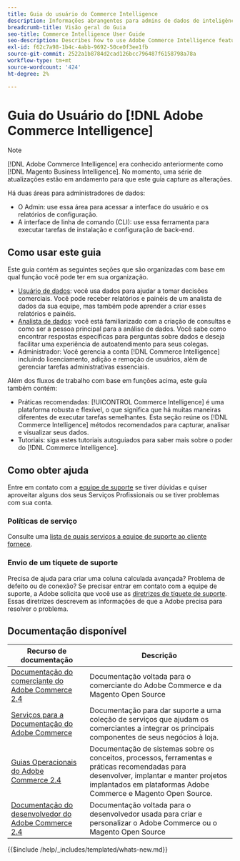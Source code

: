 ```yaml
---
title: Guia do usuário do Commerce Intelligence
description: Informações abrangentes para admins de dados de inteligência do Commerce.
breadcrumb-title: Visão geral do Guia
seo-title: Commerce Intelligence User Guide
seo-description: Describes how to use Adobe Commerce Intelligence features used to gain insights from Adobe Commerce or Magento Open Source data, along with other third-party data sources.
exl-id: f62c7a98-1b4c-4abb-9692-50ce0f3ee1fb
source-git-commit: 2522a1b8784d2cad126bcc796487f6158798a78a
workflow-type: tm+mt
source-wordcount: '424'
ht-degree: 2%

---
```



# Guia do Usuário do [!DNL Adobe Commerce Intelligence]

>[!NOTE]
>
>[!DNL Adobe Commerce Intelligence] era conhecido anteriormente como [!DNL Magento Business Intelligence]. No momento, uma série de atualizações estão em andamento para que este guia capture as alterações.

Há duas áreas para administradores de dados:

- O Admin: use essa área para acessar a interface do usuário e os relatórios de configuração.
- A interface de linha de comando (CLI): use essa ferramenta para executar tarefas de instalação e configuração de back-end.

## Como usar este guia

Este guia contém as seguintes seções que são organizadas com base em qual função você pode ter em sua organização.

- [Usuário de dados](data-user.md): você usa dados para ajudar a tomar decisões comerciais. Você pode receber relatórios e painéis de um analista de dados da sua equipe, mas também pode aprender a criar esses relatórios e painéis.
- [Analista de dados](data-analyst.md): você está familiarizado com a criação de consultas e como ser a pessoa principal para a análise de dados. Você sabe como encontrar respostas específicas para perguntas sobre dados e deseja facilitar uma experiência de autoatendimento para seus colegas.
- Administrador: Você gerencia a conta [!DNL Commerce Intelligence] incluindo licenciamento, adição e remoção de usuários, além de gerenciar tarefas administrativas essenciais.

Além dos fluxos de trabalho com base em funções acima, este guia também contém:

- Práticas recomendadas: [!UICONTROL Commerce Intelligence] é uma plataforma robusta e flexível, o que significa que há muitas maneiras diferentes de executar tarefas semelhantes. Esta seção reúne os [!DNL Commerce Intelligence] métodos recomendados para capturar, analisar e visualizar seus dados.
- Tutoriais: siga estes tutoriais autoguiados para saber mais sobre o poder do [!DNL Commerce Intelligence].

## Como obter ajuda

Entre em contato com a [equipe de suporte](https://experienceleague.adobe.com/docs/commerce-knowledge-base/kb/troubleshooting/miscellaneous/mbi-service-policies.html?lang=pt-BR) se tiver dúvidas e quiser aproveitar alguns dos seus Serviços Profissionais ou se tiver problemas com sua conta.

### Políticas de serviço

Consulte uma [lista de quais serviços a equipe de suporte ao cliente fornece](https://experienceleague.adobe.com/docs/commerce-knowledge-base/kb/troubleshooting/miscellaneous/mbi-service-policies.html?lang=pt-BR).

### Envio de um tíquete de suporte

Precisa de ajuda para criar uma coluna calculada avançada? Problema de defeito ou de conexão? Se precisar entrar em contato com a equipe de suporte, a Adobe solicita que você use as [diretrizes de tíquete de suporte](https://experienceleague.adobe.com/docs/commerce-knowledge-base/kb/troubleshooting/miscellaneous/mbi-service-policies.html?lang=pt-BR). Essas diretrizes descrevem as informações de que a Adobe precisa para resolver o problema.

## Documentação disponível

| Recurso de documentação | Descrição |
|----------------------- | ----------- |
| [Documentação do comerciante do Adobe Commerce 2.4](https://experienceleague.adobe.com/pt-br/docs/commerce-admin/user-guides/home) | Documentação voltada para o comerciante do Adobe Commerce e da Magento Open Source |
| [Serviços para a Documentação do Adobe Commerce](https://experienceleague.adobe.com/pt-br/docs/commerce/user-guides/home) | Documentação para dar suporte a uma coleção de serviços que ajudam os comerciantes a integrar os principais componentes de seus negócios à loja. |
| [Guias Operacionais do Adobe Commerce 2.4](https://experienceleague.adobe.com/pt-br/docs/commerce-operations/operational-guides/home) | Documentação de sistemas sobre os conceitos, processos, ferramentas e práticas recomendadas para desenvolver, implantar e manter projetos implantados em plataformas Adobe Commerce e Magento Open Source. |
| [Documentação do desenvolvedor do Adobe Commerce 2.4](https://developer.adobe.com/commerce/) | Documentação voltada para o desenvolvedor usada para criar e personalizar o Adobe Commerce ou o Magento Open Source |

{{$include /help/_includes/templated/whats-new.md}}

<!-- Last updated from includes: 2025-09-04 10:40:17 -->
